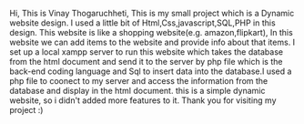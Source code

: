 Hi, 
This is Vinay Thogaruchheti,
This is my small project which is a Dynamic website design.
I used a little bit of Html,Css,javascript,SQL,PHP in this design.
This website is like a shopping website(e.g. amazon,flipkart),
In this website we can add items to the website and provide info about that items.
I set up a local xampp server to run this website which takes the database from the
html document and send it to the server by php file which is the back-end coding language
and Sql to insert data into the database.I used a php file to coonect to my server 
and access the information from the database and display in the html document.
this is a simple dynamic website, so i didn't added more features to it.
Thank you for visiting my project :)
